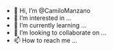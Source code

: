 - 👋 Hi, I’m @CamiloManzano
- 👀 I’m interested in ...
- 🌱 I’m currently learning ...
- 💞️ I’m looking to collaborate on ...
- 📫 How to reach me ...

<!---
CamiloManzano/CamiloManzano is a ✨ special ✨ repository because its `README.md` (this file) appears on your GitHub profile.
You can click the Preview link to take a look at your changes.
--->
